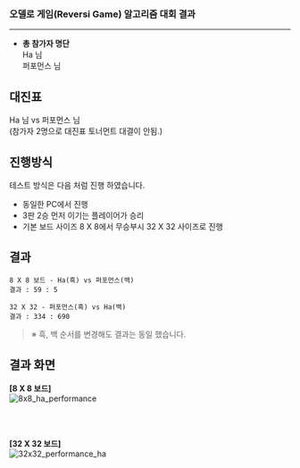 ### **오델로 게임(Reversi Game) 알고리즘 대회 결과**

***
* **총 참가자 명단**<br/>
  Ha 님<br/>
  퍼포먼스 님


대진표
-
Ha 님 vs 퍼포먼스 님<br/>
(참가자 2명으로 대진표 토너먼트 대결이 안됨.)

진행방식
-
테스트 방식은 다음 처럼 진행 하였습니다.

* 동일한 PC에서 진행
* 3판 2승 먼저 이기는 플레이어가 승리
* 기본 보드 사이즈 8 X 8에서 무승부시 32 X 32 사이즈로 진행

결과
-
```
8 X 8 보드 - Ha(흑) vs 퍼포먼스(백)
결과 : 59 : 5

32 X 32 - 퍼포먼스(흑) vs Ha(백)
결과 : 334 : 690
```
> ※ 흑, 백 순서를 변경해도 결과는 동일 했습니다.

결과 화면
-

**[8 X 8 보드]**<br/>
![8x8_ha_performance](https://user-images.githubusercontent.com/13028129/150890630-e7e7fb32-ad79-482e-a7fc-57f5aa57995c.gif)

<br/><br/>

**[32 X 32 보드]**<br/>
![32x32_performance_ha](https://user-images.githubusercontent.com/13028129/150890645-685cee7e-cbb3-4540-9fde-54051a074d22.gif)
